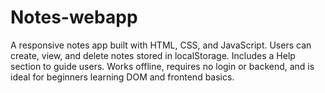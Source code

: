 # Notes-webapp
A responsive notes app built with HTML, CSS, and JavaScript. Users can create, view, and delete notes stored in localStorage. Includes a Help section to guide users. Works offline, requires no login or backend, and is ideal for beginners learning DOM and frontend basics.
